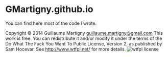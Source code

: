 GMartigny.github.io
===================

You can find here most of the code I wrote.

Copyright &copy; 2014 Guillaume Martigny guillaume.martigny@gmail.com
This work is free. You can redistribute it and/or modify it under the
terms of the Do What The Fuck You Want To Public License, Version 2,
as published by Sam Hocevar. See <a href="http://www.wtfpl.net/">http://www.wtfpl.net/</a> for more details.
<img src="http://www.wtfpl.net/wp-content/uploads/2012/12/wtfpl-badge-2.png" alt="wtfpl license"/>